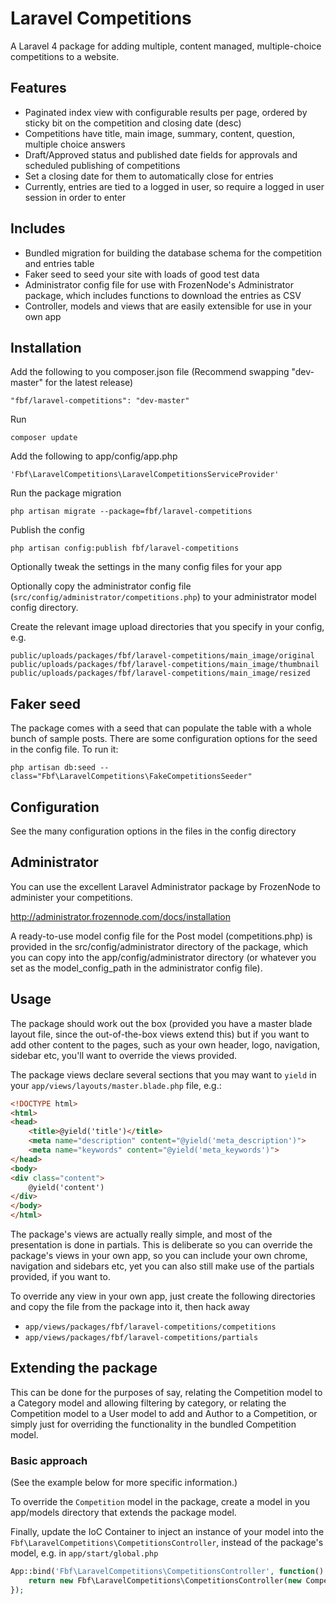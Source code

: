 Laravel Competitions
====================

A Laravel 4 package for adding multiple, content managed, multiple-choice competitions to a website.

## Features

* Paginated index view with configurable results per page, ordered by sticky bit on the competition and closing date (desc)
* Competitions have title, main image, summary, content, question, multiple choice answers
* Draft/Approved status and published date fields for approvals and scheduled publishing of competitions
* Set a closing date for them to automatically close for entries
* Currently, entries are tied to a logged in user, so require a logged in user session in order to enter

## Includes

* Bundled migration for building the database schema for the competition and entries table
* Faker seed to seed your site with loads of good test data
* Administrator config file for use with FrozenNode's Administrator package, which includes functions to download the entries as CSV
* Controller, models and views that are easily extensible for use in your own app

## Installation

Add the following to you composer.json file (Recommend swapping "dev-master" for the latest release)

    "fbf/laravel-competitions": "dev-master"

Run

    composer update

Add the following to app/config/app.php

    'Fbf\LaravelCompetitions\LaravelCompetitionsServiceProvider'

Run the package migration

    php artisan migrate --package=fbf/laravel-competitions

Publish the config

    php artisan config:publish fbf/laravel-competitions

Optionally tweak the settings in the many config files for your app

Optionally copy the administrator config file (`src/config/administrator/competitions.php`) to your administrator model config directory.

Create the relevant image upload directories that you specify in your config, e.g.

    public/uploads/packages/fbf/laravel-competitions/main_image/original
    public/uploads/packages/fbf/laravel-competitions/main_image/thumbnail
    public/uploads/packages/fbf/laravel-competitions/main_image/resized

## Faker seed

The package comes with a seed that can populate the table with a whole bunch of sample posts. There are some configuration options for the seed in the config file. To run it:

    php artisan db:seed --class="Fbf\LaravelCompetitions\FakeCompetitionsSeeder"

## Configuration

See the many configuration options in the files in the config directory

## Administrator

You can use the excellent Laravel Administrator package by FrozenNode to administer your competitions.

http://administrator.frozennode.com/docs/installation

A ready-to-use model config file for the Post model (competitions.php) is provided in the src/config/administrator directory of the package, which you can copy into the app/config/administrator directory (or whatever you set as the model_config_path in the administrator config file).

## Usage

The package should work out the box (provided you have a master blade layout file, since the out-of-the-box views extend this)
 but if you want to add other content to the pages, such as your own header, logo, navigation, sidebar etc, you'll want to
 override the views provided.

The package views declare several sections that you may want to `yield` in your `app/views/layouts/master.blade.php` file, e.g.:

```html
<!DOCTYPE html>
<html>
<head>
	<title>@yield('title')</title>
	<meta name="description" content="@yield('meta_description')">
	<meta name="keywords" content="@yield('meta_keywords')">
</head>
<body>
<div class="content">
	@yield('content')
</div>
</body>
</html>
```

The package's views are actually really simple, and most of the presentation is done in partials. This is deliberate so you
 can override the package's views in your own app, so you can include your own chrome, navigation and sidebars etc, yet
 you can also still make use of the partials provided, if you want to.

To override any view in your own app, just create the following directories and copy the file from the package into it, then hack away
* `app/views/packages/fbf/laravel-competitions/competitions`
* `app/views/packages/fbf/laravel-competitions/partials`

## Extending the package

This can be done for the purposes of say, relating the Competition model to a Category model and allowing filtering by category,
 or relating the Competition model to a User model to add and Author to a Competition, or simply just for overriding the functionality
 in the bundled Competition model.

### Basic approach

(See the example below for more specific information.)

To override the `Competition` model in the package, create a model in you app/models directory that extends the package model.

Finally, update the IoC Container to inject an instance of your model into the `Fbf\LaravelCompetitions\CompetitionsController`,
instead of the package's model, e.g. in `app/start/global.php`

```php
App::bind('Fbf\LaravelCompetitions\CompetitionsController', function() {
    return new Fbf\LaravelCompetitions\CompetitionsController(new Competition);
});
```